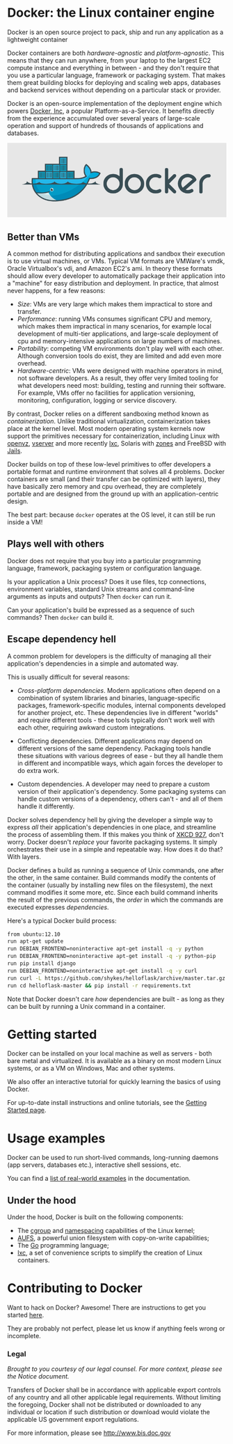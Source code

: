 Docker: the Linux container engine
==================================

Docker is an open source project to pack, ship and run any application
as a lightweight container

Docker containers are both *hardware-agnostic* and
*platform-agnostic*. This means that they can run anywhere, from your
laptop to the largest EC2 compute instance and everything in between -
and they don't require that you use a particular language, framework
or packaging system. That makes them great building blocks for
deploying and scaling web apps, databases and backend services without
depending on a particular stack or provider.

Docker is an open-source implementation of the deployment engine which
powers [Docker, Inc](http://docker.com), a popular
Platform-as-a-Service.  It benefits directly from the experience
accumulated over several years of large-scale operation and support of
hundreds of thousands of applications and databases.

![Docker L](docs/theme/docker/static/img/dockerlogo-h.png "Docker")

## Better than VMs

A common method for distributing applications and sandbox their
execution is to use virtual machines, or VMs. Typical VM formats are
VMWare's vmdk, Oracle Virtualbox's vdi, and Amazon EC2's ami. In
theory these formats should allow every developer to automatically
package their application into a "machine" for easy distribution and
deployment. In practice, that almost never happens, for a few reasons:

  * *Size*: VMs are very large which makes them impractical to store
     and transfer.
  * *Performance*: running VMs consumes significant CPU and memory,
    which makes them impractical in many scenarios, for example local
    development of multi-tier applications, and large-scale deployment
    of cpu and memory-intensive applications on large numbers of
    machines.
  * *Portability*: competing VM environments don't play well with each
     other. Although conversion tools do exist, they are limited and
     add even more overhead.
  * *Hardware-centric*: VMs were designed with machine operators in
    mind, not software developers. As a result, they offer very
    limited tooling for what developers need most: building, testing
    and running their software. For example, VMs offer no facilities
    for application versioning, monitoring, configuration, logging or
    service discovery.

By contrast, Docker relies on a different sandboxing method known as
*containerization*. Unlike traditional virtualization,
containerization takes place at the kernel level. Most modern
operating system kernels now support the primitives necessary for
containerization, including Linux with [openvz](http://openvz.org),
[vserver](http://linux-vserver.org) and more recently
[lxc](http://lxc.sourceforge.net), Solaris with
[zones](http://docs.oracle.com/cd/E26502_01/html/E29024/preface-1.html#scrolltoc)
and FreeBSD with
[Jails](http://www.freebsd.org/doc/handbook/jails.html).

Docker builds on top of these low-level primitives to offer developers
a portable format and runtime environment that solves all 4
problems. Docker containers are small (and their transfer can be
optimized with layers), they have basically zero memory and cpu
overhead, they are completely portable and are designed from the
ground up with an application-centric design.

The best part: because ``docker`` operates at the OS level, it can
still be run inside a VM!

## Plays well with others

Docker does not require that you buy into a particular programming
language, framework, packaging system or configuration language.

Is your application a Unix process? Does it use files, tcp
connections, environment variables, standard Unix streams and
command-line arguments as inputs and outputs? Then ``docker`` can run
it.

Can your application's build be expressed as a sequence of such
commands? Then ``docker`` can build it.


## Escape dependency hell

A common problem for developers is the difficulty of managing all
their application's dependencies in a simple and automated way.

This is usually difficult for several reasons:

  * *Cross-platform dependencies*. Modern applications often depend on
    a combination of system libraries and binaries, language-specific
    packages, framework-specific modules, internal components
    developed for another project, etc. These dependencies live in
    different "worlds" and require different tools - these tools
    typically don't work well with each other, requiring awkward
    custom integrations.

  * Conflicting dependencies. Different applications may depend on
    different versions of the same dependency. Packaging tools handle
    these situations with various degrees of ease - but they all
    handle them in different and incompatible ways, which again forces
    the developer to do extra work.
  
  * Custom dependencies. A developer may need to prepare a custom
    version of their application's dependency. Some packaging systems
    can handle custom versions of a dependency, others can't - and all
    of them handle it differently.


Docker solves dependency hell by giving the developer a simple way to
express *all* their application's dependencies in one place, and
streamline the process of assembling them. If this makes you think of
[XKCD 927](http://xkcd.com/927/), don't worry. Docker doesn't
*replace* your favorite packaging systems. It simply orchestrates
their use in a simple and repeatable way. How does it do that? With
layers.

Docker defines a build as running a sequence of Unix commands, one
after the other, in the same container. Build commands modify the
contents of the container (usually by installing new files on the
filesystem), the next command modifies it some more, etc. Since each
build command inherits the result of the previous commands, the
*order* in which the commands are executed expresses *dependencies*.

Here's a typical Docker build process:

```bash
from ubuntu:12.10
run apt-get update
run DEBIAN_FRONTEND=noninteractive apt-get install -q -y python
run DEBIAN_FRONTEND=noninteractive apt-get install -q -y python-pip
run pip install django
run DEBIAN_FRONTEND=noninteractive apt-get install -q -y curl
run curl -L https://github.com/shykes/helloflask/archive/master.tar.gz | tar -xzv
run cd helloflask-master && pip install -r requirements.txt
```

Note that Docker doesn't care *how* dependencies are built - as long
as they can be built by running a Unix command in a container.


Getting started
===============

Docker can be installed on your local machine as well as servers - both bare metal and virtualized.
It is available as a binary on most modern Linux systems, or as a VM on Windows, Mac and other systems.

We also offer an interactive tutorial for quickly learning the basics of using Docker.


For up-to-date install instructions and online tutorials, see the [Getting Started page](http://www.docker.io/gettingstarted/).


Usage examples
==============

Docker can be used to run short-lived commands, long-running daemons (app servers, databases etc.),
interactive shell sessions, etc.

You can find a [list of real-world examples](http://docs.docker.io/en/latest/examples/) in the documentation.

Under the hood
--------------

Under the hood, Docker is built on the following components:

* The
  [cgroup](http://blog.dotcloud.com/kernel-secrets-from-the-paas-garage-part-24-c)
  and
  [namespacing](http://blog.dotcloud.com/under-the-hood-linux-kernels-on-dotcloud-part)
  capabilities of the Linux kernel;
* [AUFS](http://aufs.sourceforge.net/aufs.html), a powerful union
  filesystem with copy-on-write capabilities;
* The [Go](http://golang.org) programming language;
* [lxc](http://lxc.sourceforge.net/), a set of convenience scripts to
  simplify the creation of Linux containers.



Contributing to Docker
======================

Want to hack on Docker? Awesome! There are instructions to get you
started [here](CONTRIBUTING.md).

They are probably not perfect, please let us know if anything feels
wrong or incomplete.


### Legal

*Brought to you courtesy of our legal counsel. For more context,
please see the Notice document.*

Transfers of Docker shall be in accordance with applicable export controls 
of any country and all other applicable legal requirements. Without limiting the 
foregoing, Docker shall not be distributed or downloaded to any individual or 
location if such distribution or download would violate the applicable US 
government export regulations. 

For more information, please see http://www.bis.doc.gov
